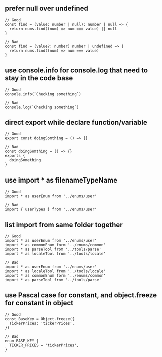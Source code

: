 ## prefer null over undefined
```
// Good
const find = (value: number | null): number | null => {
  return nums.find((num) => num === value) || null
}

// Bad
const find = (value?: number) number | undefined => {
  return nums.find((num) => num === value)
}
```

## use console.info for console.log that need to stay in the code base

```
// Good
console.info(`Checking something`)

// Bad
console.log(`Checking something`)
```

## direct export while declare function/variable

```
// Good
export const doingSomthing = () => {}

// Bad
const doingSomthing = () => {}
exports {
  doingSomething
}
```

## use import * as filenameTypeName

```
// Good
import * as userEnum from '../enums/user'

// Bad
import { userTypes } from '../enums/user'
```

## list import from same folder together

```
// Good
import * as userEnum from '../enums/user'
import * as commonEnum form '../enums/common'
import * as parseTool from '../tools/parse'
import * as localeTool from '../tools/locale'

// Bad
import * as userEnum from '../enums/user'
import * as localeTool from '../tools/locale'
import * as commonEnum form '../enums/common'
import * as parseTool from '../tools/parse'
```

## use Pascal case for constant, and object.freeze for constant in object

```
// Good
const BaseKey = Object.freeze({
  TickerPrices: 'tickerPrices',
})

// Bad
enum BASE_KEY {
  TICKER_PRICES = 'tickerPrices',
}
```